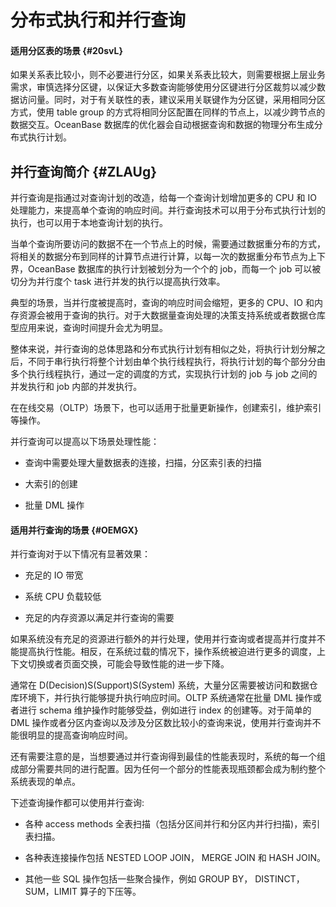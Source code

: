 分布式执行和并行查询 
===============================





#### 适用分区表的场景 {#20svL}

如果关系表比较小，则不必要进行分区，如果关系表比较大，则需要根据上层业务需求，审慎选择分区键，以保证大多数查询能够使用分区键进行分区裁剪以减少数据访问量。同时，对于有关联性的表，建议采用关联键作为分区键，采用相同分区方式，使用 table group 的方式将相同分区配置在同样的节点上，以减少跨节点的数据交互。OceanBase 数据库的优化器会自动根据查询和数据的物理分布生成分布式执行计划。

并行查询简介 {#ZLAUg}
---------------

并行查询是指通过对查询计划的改造，给每一个查询计划增加更多的 CPU 和 IO 处理能力，来提高单个查询的响应时间。并行查询技术可以用于分布式执行计划的执行，也可以用于本地查询计划的执行。

当单个查询所要访问的数据不在一个节点上的时候，需要通过数据重分布的方式，将相关的数据分布到同样的计算节点进行计算，以每一次的数据重分布节点为上下界，OceanBase 数据库的执行计划被划分为一个个的 job，而每一个 job 可以被切分为并行度个 task 进行并发的执行以提高执行效率。

典型的场景，当并行度被提高时，查询的响应时间会缩短，更多的 CPU、IO 和内存资源会被用于查询的执行。对于大数据量查询处理的决策支持系统或者数据仓库型应用来说，查询时间提升会尤为明显。

整体来说，并行查询的总体思路和分布式执行计划有相似之处，将执行计划分解之后，不同于串行执行将整个计划由单个执行线程执行，将执行计划的每个部分分由多个执行线程执行，通过一定的调度的方式，实现执行计划的 job 与 job 之间的并发执行和 job 内部的并发执行。

在在线交易（OLTP）场景下，也可以适用于批量更新操作，创建索引，维护索引等操作。

并行查询可以提高以下场景处理性能：

* 查询中需要处理大量数据表的连接，扫描，分区索引表的扫描

  

* 大索引的创建

  

* 批量 DML 操作

  






#### 适用并行查询的场景 {#OEMGX}

并行查询对于以下情况有显著效果：

* 充足的 IO 带宽

  

* 系统 CPU 负载较低

  

* 充足的内存资源以满足并行查询的需要

  




如果系统没有充足的资源进行额外的并行处理，使用并行查询或者提高并行度并不能提高执行性能。相反，在系统过载的情况下，操作系统被迫进行更多的调度，上下文切换或者页面交换，可能会导致性能的进一步下降。

通常在 D(Decision)S(Support)S(System) 系统，大量分区需要被访问和数据仓库环境下，并行执行能够提升执行响应时间。OLTP 系统通常在批量 DML 操作或者进行 schema 维护操作时能够受益，例如进行 index 的创建等。对于简单的 DML 操作或者分区内查询以及涉及分区数比较小的查询来说，使用并行查询并不能很明显的提高查询响应时间。

还有需要注意的是，当想要通过并行查询得到最佳的性能表现时，系统的每一个组成部分需要共同的进行配置。因为任何一个部分的性能表现瓶颈都会成为制约整个系统表现的单点。

下述查询操作都可以使用并行查询:

* 各种 access methods 全表扫描（包括分区间并行和分区内并行扫描)，索引表扫描。

  

* 各种表连接操作包括 NESTED LOOP JOIN， MERGE JOIN 和 HASH JOIN。

  

* 其他一些 SQL 操作包括一些聚合操作，例如 GROUP BY， DISTINCT，SUM，LIMIT 算子的下压等。

  



